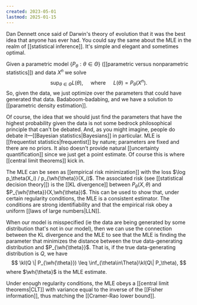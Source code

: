 ```yaml
---
created: 2023-05-01
lastmod: 2025-01-15
---
```


Dan Dennett once said of Darwin's theory of evolution that it was the best idea that anyone has ever had. You could say the same about the MLE in the realm of [[statistical inference]]. It's simple and elegant and sometimes optimal. 

Given a parametric model $\{P_\theta:\theta\in\Theta\}$ ([[parametric versus nonparametric statistics]]) and data $X^n$ we solve 
$$
\sup_{\theta\in\Theta} L(\theta), \quad \text{ where }\quad L(\theta) = P_\theta(X^n).
$$
So, given the data, we just optimize over the parameters that could have generated that data. Badaboom-badabing, and we have a solution to [[parametric density estimation]]. 

Of course, the idea that we should just find the parameters that have the highest probability given the data is not some bedrock philosophical principle that can't be debated. And, as you might imagine, people do debate it—[[Bayesian statistics|Bayesians]] in particular. MLE is [[frequentist statistics|frequentist]] by nature; parameters are fixed and there are no priors. It also doesn't provide natural [[uncertainty quantification]] since we just get a point estimate. Of course this is where [[central limit theorems]] kick in. 

The MLE can be seen as [[empirical risk minimization]] with the loss $\log p_\theta(X_i) / p_{\wh{\theta}}(X_i)$. The associated risk (see [[statistical decision theory]]) is the [[KL divergence]] between $P_\theta(X,\theta)$ and $P_{\wh{\theta}}(X,\wh{\theta})$. This can be used to show that, under certain regularity conditions, the MLE is a consistent estimator. The conditions are strong identifiability and that the empirical risk obey a uniform [[laws of large numbers|LLN]]. 

When our model is misspecified (ie the data are being generated by some distribution that's not in our model), then we can use the connection between the KL divergence and the MLE to see that the MLE is finding the parameter that minimizes the distance between the true data-generating distribution and $P_{\wh{\theta}}$. That is, if the true data-generating distribution is $Q$, we have 
$$
\kl(Q \| P_{\wh{\theta}})  \leq \inf_{\theta\in\Theta}\kl(Q\| P_\theta),
$$
where $\wh{\theta}$ is the MLE estimate. 

Under enough regularity conditions, the MLE obeys a [[central limit theorems|CLT]] with variance equal to the inverse of the [[Fisher information]], thus matching the [[Cramer-Rao lower bound]]. 